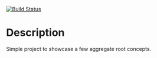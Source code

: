 [![Build Status](https://travis-ci.org/exilesprx/aggregate-root.svg?branch=master)](https://travis-ci.org/exilesprx/aggregate-root)

# Description
 Simple project to showcase a few aggregate root concepts.